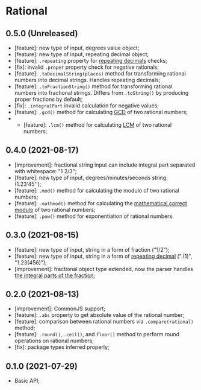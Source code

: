 # Rational

## 0.5.0 (Unreleased)

- [feature]: new type of input, degrees value object;
- [feature]: new type of input, repeating decimal object;
- [feature]: `.repeating` property for [repeating decimals](https://en.wikipedia.org/wiki/Repeating_decimal) checks;
- [fix]: invalid `.proper` property check for negative rationals;
- [feature]: `.toDecimalString(places)` method for transforming rational numbers into decimal strings. Handles repeating decimals;
- [feature]: `.toFractionString()` method for transforming rational numbers into fractional strings. Differs from `.toString()` by producing proper fractions by default;
- [fix]: `.integralPart` invalid calculation for negative values;
- [feature]: `.gcd()` method for calculating [GCD](https://en.wikipedia.org/wiki/Greatest_common_divisor) of two rational numbers;
- - [feature]: `.lcm()` method for calculating [LCM](https://en.wikipedia.org/wiki/Least_common_multiple) of two rational numbers;

## 0.4.0 (2021-08-17)

- [improvement]: fractional string input can include integral part separated with whitespace: "1 2/3";
- [feature]: new type of input, degrees/minutes/seconds string: (1.23'45'');
- [feature]: `.mod()` method for calculating the modulo of two rational numbers;
- [feature]: `.mathmod()` method for calculating the [mathematical correct modulo](https://en.wikipedia.org/wiki/Modulo_(mathematics)) of two rational numbers;
- [feature]: `.pow()` method for exponentiation of rational numbers.

## 0.3.0 (2021-08-15)

- [feature]: new type of input, string in a form of fraction ("1/2");
- [feature]: new type of input, string in a form of [repeating decimal](https://en.wikipedia.org/wiki/Repeating_decimal) (".(1)", "1.23(456)");
- [improvement]: fractional object type extended, now the parser handles [the integral parts of the fraction](https://github.com/EricRovell/rational#supported-input);

## 0.2.0 (2021-08-13)

- [improvement]: CommonJS support;
- [feature]: `.abs` property to get absolute value of the rational number;
- [feature]: comparison between rational numbers via `.compare(rational)` method;
- [feature]: `.round()`, `.ceil()`, and `floor()` method to perform round operations on rational numbers;
- [fix]: package types inferred properly;

## 0.1.0 (2021-07-29)

- Basic API;